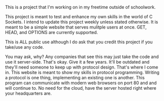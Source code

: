 This is a project that I'm working on in my freetime outside of schoolwork. 

This project is meant to test and enhance my own skills in the world of C Sockets. I intend to update this project weekly unless stated otherwise. 
It is meant to be a simple website that serves mulitple users at once. GET, HEAD, and OPTIONS are currently supported.

This is ALL public use although I do ask that you credit this project if you take/use any code. 

You may ask, why? Any companies that see this may just take the code and use it server-side. That's okay. Give it a few years. It'll be outdated and they'll 
  need someone to keep up with protocol design. That's where I come in. This website is meant to show my skills in protocol programming. Writing a protocol 
  is one thing, implementing an existing one is another. This program can communicate with modern web browsers on port 80 and <redacted> and will continue to.
  No need for the cloud, have the server hosted right where your headquarters are. 